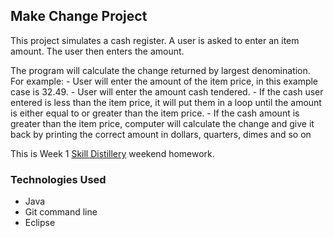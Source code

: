 ## Make Change Project 

This project simulates a cash register. A user is asked to enter an item amount. 
The user then enters the amount.

The program will calculate the change returned by largest denomination. For example: 
	- User will enter the amount of the item price, in this example case is 32.49.
	- User will enter the amount cash tendered.
	- If the cash user entered is less than the item price, it will put them in a 
	  loop until the amount is either equal to or greater than the item price.
	- If the cash amount is greater than the item price, computer will 
	  calculate the change and give it back by printing the correct amount 
	  in dollars, quarters, dimes and so on

This is Week 1 [Skill Distillery](http://skilldistillery.com) weekend homework.

### Technologies Used 
* Java
* Git command line
* Eclipse
